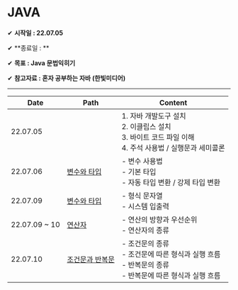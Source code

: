 #  JAVA

✔ **시작일 : 22.07.05**

✔ **종료일 : **

✔ **목표 : Java 문법익히기**

✔ **참고자료 : 혼자 공부하는 자바 (한빛미디어)**

---



| Date          | Path                                    | Content                                                      |
| ------------- | --------------------------------------- | ------------------------------------------------------------ |
| 22.07.05      |                                         | 1. 자바 개발도구 설치<br /> 2. 이클립스 설치<br /> 3. 바이트 코드 파일 이해 <br /> 4. 주석 사용법 / 실행문과 세미콜론 |
| 22.07.06      | [변수와 타입](00_변수와타입.md)         | - 변수 사용법<br />- 기본 타입<br />- 자동 타입 변환 / 강제 타입 변환 |
| 22.07.09      | [변수와 타입](00_변수와타입.md)         | - 형식 문자열<br />- 시스템 입출력                           |
| 22.07.09 ~ 10 | [연산자](01_연산자.md)                  | - 연산의 방향과 우선순위<br />- 연산자의 종류                |
| 22.07.10      | [조건문과 반복문](02_조건문과반복문.md) | - 조건문의 종류<br />- 조건문에 따른 형식과 실행 흐름<br />- 반복문의 종류<br />- 반복문에 따른 형식과 실행 흐름 |



